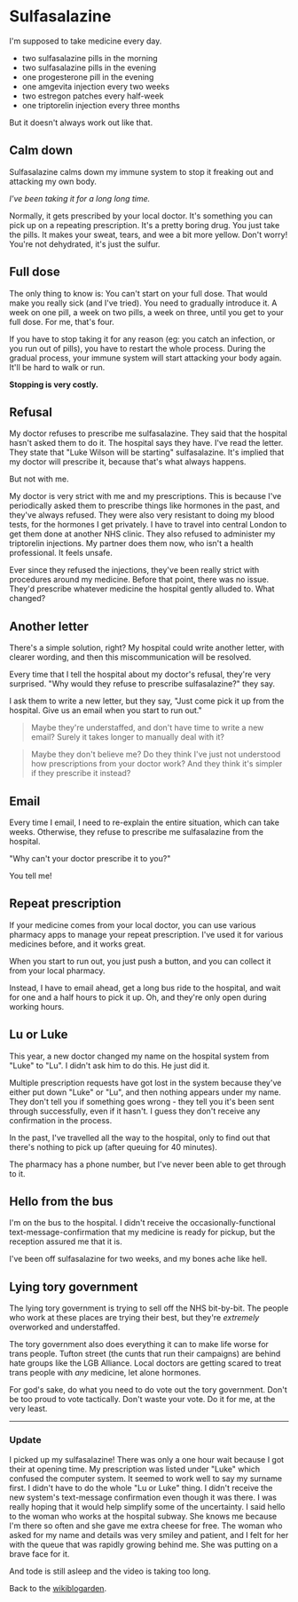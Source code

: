 # Sulfasalazine

I'm supposed to take medicine every day.

- two sulfasalazine pills in the morning
- two sulfasalazine pills in the evening
- one progesterone pill in the evening
- one amgevita injection every two weeks
- two estregon patches every half-week
- one triptorelin injection every three months

But it doesn't always work out like that.

## Calm down

Sulfasalazine calms down my immune system to stop it freaking out and attacking my own body.

*I've been taking it for a long long time.*

Normally, it gets prescribed by your local doctor. It's something you can pick up on a repeating prescription. It's a pretty boring drug. You just take the pills. It makes your sweat, tears, and wee a bit more yellow. Don't worry! You're not dehydrated, it's just the sulfur.

## Full dose

The only thing to know is: You can't start on your full dose. That would make you really sick (and I've tried). You need to gradually introduce it. A week on one pill, a week on two pills, a week on three, until you get to your full dose. For me, that's four.

If you have to stop taking it for any reason (eg: you catch an infection, or you run out of pills), you have to restart the whole process. During the gradual process, your immune system will start attacking your body again. It'll be hard to walk or run.

**Stopping is very costly.**

## Refusal

My doctor refuses to prescribe me sulfasalazine. They said that the hospital hasn't asked them to do it. The hospital says they have. I've read the letter. They state that "Luke Wilson will be starting" sulfasalazine. It's implied that my doctor will prescribe it, because that's what always happens.

But not with me.

My doctor is very strict with me and my prescriptions. This is because I've periodically asked them to prescribe things like hormones in the past, and they've always refused. They were also very resistant to doing my blood tests, for the hormones I get privately. I have to travel into central London to get them done at another NHS clinic. They also refused to administer my triptorelin injections. My partner does them now, who isn't a health professional. It feels unsafe.

Ever since they refused the injections, they've been really strict with procedures around my medicine. Before that point, there was no issue. They'd prescribe whatever medicine the hospital gently alluded to. What changed?

## Another letter

There's a simple solution, right? My hospital could write another letter, with clearer wording, and then this miscommunication will be resolved.

Every time that I tell the hospital about my doctor's refusal, they're very surprised. "Why would they refuse to prescribe sulfasalazine?" they say.

I ask them to write a new letter, but they say, "Just come pick it up from the hospital. Give us an email when you start to run out."

> Maybe they're understaffed, and don't have time to write a new email? Surely it takes longer to manually deal with it?

> Maybe they don't believe me? Do they think I've just not understood how prescriptions from your doctor work? And they think it's simpler if they prescribe it instead?

## Email

Every time I email, I need to re-explain the entire situation, which can take weeks. Otherwise, they refuse to prescribe me sulfasalazine from the hospital.

"Why can't your doctor prescribe it to you?"

You tell me!

## Repeat prescription

If your medicine comes from your local doctor, you can use various pharmacy apps to manage your repeat prescription. I've used it for various medicines before, and it works great.

When you start to run out, you just push a button, and you can collect it from your local pharmacy.

Instead, I have to email ahead, get a long bus ride to the hospital, and wait for one and a half hours to pick it up. Oh, and  they're only open during working hours.

## Lu or Luke

This year, a new doctor changed my name on the hospital system from "Luke" to "Lu". I didn't ask him to do this. He just did it.

Multiple prescription requests have got lost in the system because they've either put down "Luke" or "Lu", and then nothing appears under my name. They don't tell you if something goes wrong - they tell you it's been sent through successfully, even if it hasn't. I guess they don't receive any confirmation in the process.

In the past, I've travelled all the way to the hospital, only to find out that there's nothing to pick up (after queuing for 40 minutes).

The pharmacy has a phone number, but I've never been able to get through to it.

## Hello from the bus

I'm on the bus to the hospital. I didn't receive the occasionally-functional text-message-confirmation that my medicine is ready for pickup, but the reception assured me that it is.

I've been off sulfasalazine for two weeks, and my bones ache like hell.

## Lying tory government

The lying tory government is trying to sell off the NHS bit-by-bit. The people who work at these places are trying their best, but they're *extremely* overworked and understaffed.

The tory government also does everything it can to make life worse for trans people. Tufton street (the cunts that run their campaigns) are behind hate groups like the LGB Alliance. Local doctors are getting scared to treat trans people with *any* medicine, let alone hormones.

For god's sake, do what you need to do vote out the tory government. Don't be too proud to vote tactically. Don't waste your vote. Do it for me, at the very least.

---

### Update

I picked up my sulfasalazine! There was only a one hour wait because I got their at opening time. My prescription was listed under "Luke" which confused the computer system. It seemed to work well to say my surname first. I didn't have to do the whole "Lu or Luke" thing. I didn't receive the new system's text-message confirmation even though it was there. I was really hoping that it would help simplify some of the uncertainty. I said hello to the woman who works at the hospital subway. She knows me because I'm there so often and she gave me extra cheese for free. The woman who asked for my name and details was very smiley and patient, and I felt for her with the queue that was rapidly growing behind me. She was putting on a brave face for it.

And tode is still asleep and the video is taking too long.

Back to the [wikiblogarden](/wikiblogarden).
